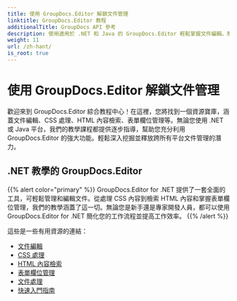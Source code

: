 ```yaml
---
title: 使用 GroupDocs.Editor 解鎖文件管理
linktitle: GroupDocs.Editor 教程
additionalTitle: GroupDocs API 參考
description: 使用適用於 .NET 和 Java 的 GroupDocs.Editor 輕鬆掌握文件編輯。簡化工作流程、管理 CSS、檢索 HTML 內容等等！
weight: 11
url: /zh-hant/
is_root: true
---
```


# 使用 GroupDocs.Editor 解鎖文件管理


歡迎來到 GroupDocs.Editor 綜合教程中心！在這裡，您將找到一個資源寶庫，涵蓋文件編輯、CSS 處理、HTML 內容檢索、表單欄位管理等。無論您使用 .NET 或 Java 平台，我們的教學課程都提供逐步指導，幫助您充分利用 GroupDocs.Editor 的強大功能。輕鬆深入挖掘並釋放跨所有平台文件管理的潛力。


## .NET 教學的 GroupDocs.Editor
{{% alert color="primary" %}}
GroupDocs.Editor for .NET 提供了一套全面的工具，可輕鬆管理和編輯文件。從處理 CSS 內容到檢索 HTML 內容和掌握表單欄位管理，我們的教學涵蓋了這一切。無論您是新手還是專家開發人員，都可以使用 GroupDocs.Editor for .NET 簡化您的工作流程並提高工作效率。
{{% /alert %}}

這些是一些有用資源的連結：
 
- [文件編輯](./net/document-editing/)
- [CSS 處理](./net/css-handling/)
- [HTML 內容檢索](./net/html-content-retrieval/)
- [表單欄位管理](./net/form-field-management/)
- [文件處理](./net/document-processing/)
- [快速入門指南](./net/quick-start-guide/)